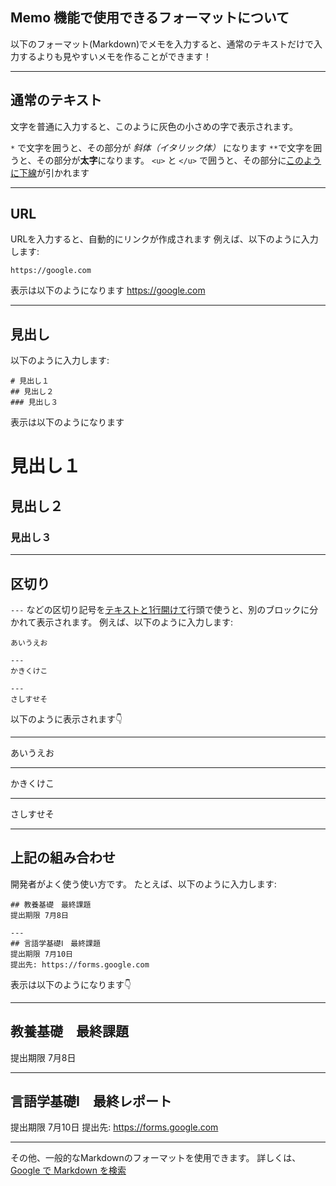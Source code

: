 ## Memo 機能で使用できるフォーマットについて

以下のフォーマット(Markdown)でメモを入力すると、通常のテキストだけで入力するよりも見やすいメモを作ることができます！

---
## 通常のテキスト
文字を普通に入力すると、このように灰色の小さめの字で表示されます。

`*` で文字を囲うと、その部分が *斜体（イタリック体）* になります
`**`で文字を囲うと、その部分が**太字**になります。
`<u>` と `</u>` で囲うと、その部分に<u>このように下線</u>が引かれます

---
## URL
URLを入力すると、自動的にリンクが作成されます
例えば、以下のように入力します: 

```
https://google.com
```
表示は以下のようになります
https://google.com

---

## 見出し
以下のように入力します: 

```
# 見出し１
## 見出し２
### 見出し３
```
表示は以下のようになります

# 見出し１
## 見出し２
### 見出し３
---

## 区切り
`---` などの区切り記号を<u>テキストと1行開けて</u>行頭で使うと、別のブロックに分かれて表示されます。
例えば、以下のように入力します:
```
あいうえお

---
かきくけこ

---
さしすせそ

```
以下のように表示されます👇️

---
あいうえお

---
かきくけこ

---
さしすせそ

---

## 上記の組み合わせ
開発者がよく使う使い方です。
たとえば、以下のように入力します: 

```
## 教養基礎　最終課題
提出期限 7月8日

---
## 言語学基礎Ⅰ　最終課題
提出期限 7月10日
提出先: https://forms.google.com

```
表示は以下のようになります👇️

---
## 教養基礎　最終課題
提出期限 7月8日

---
## 言語学基礎Ⅰ　最終レポート
提出期限 7月10日
提出先: https://forms.google.com

---

その他、一般的なMarkdownのフォーマットを使用できます。
詳しくは、[Google で Markdown を検索](https://google.com/search?q=Markdown)